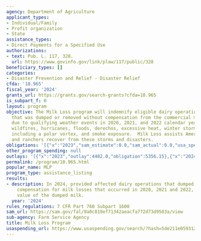 ```yaml
---
agency: Department of Agriculture
applicant_types:
- Individual/Family
- Profit organization
- State
assistance_types:
- Direct Payments for a Specified Use
authorizations:
- text: Pub. L. 117, 328.
  url: https://www.govinfo.gov/link/plaw/117/public/328
beneficiary_types: []
categories:
- Disaster Prevention and Relief - Disaster Relief
cfda: '10.965'
fiscal_year: '2024'
grants_url: https://grants.gov/search-grants?cfda=10.965
is_subpart_f: 0
layout: program
objective: The Milk Loss program will indemnify eligible dairy operations for milk
  that was dumped or removed without compensation from the commercial milk market
  due to qualifying weather events in 2020, 2021, and 2022 calendar years due to drought,
  wildfires, hurricanes, floods, derechos, excessive heat, winter storms, freeze,
  including a polar vortex, and smoke exposure.  Milk Loss assists America’s farmers
  and ranchers recover from these storms and disasters.
obligations: '[{"x":"2023","sam_estimate":0.0,"sam_actual":0.0,"usa_spending_actual":5356.15},{"x":"2024","sam_estimate":0.0,"sam_actual":1200000.0,"usa_spending_actual":1098667.57},{"x":"2025","sam_estimate":0.0,"sam_actual":300000.0,"usa_spending_actual":0.0}]'
other_program_spending: null
outlays: '[{"x":"2023","outlay":4482.0,"obligation":5356.15},{"x":"2024","outlay":442379.95,"obligation":1098667.57},{"x":"2025","outlay":0.0,"obligation":0.0}]'
permalink: /program/10.965.html
popular_name: MLP
program_type: assistance_listing
results:
- description: In 2024, provided affected dairy operations that dumped milk without
    compensation for milk losses that occurred in 2020, 2021 and 2022, for the full
    value of the dumped milk.
  year: '2024'
rules_regulations: 7 CFR Part 760 Subpart 1600
sam_url: https://sam.gov/fal/9a0c819ef71342aeacfa772d73d9503a/view
sub-agency: Farm Service Agency
title: Milk Loss Program
usaspending_url: https://www.usaspending.gov/search/?hash=5de211e059312031fb65c43ea4bc7ef0
---
```

